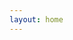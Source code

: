 ```yaml
---
layout: home
---
```

<script lang="ts" setup>
import IndexVue from "../src/index.vue"  
</script>
<!-- <IndexVue> -->
